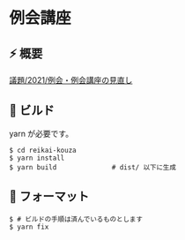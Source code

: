 # 例会講座

## ⚡ 概要

[議題/2021/例会・例会講座の見直し](https://inside.kmc.gr.jp/wiki/?%E8%AD%B0%E9%A1%8C%2F2021%2F%E4%BE%8B%E4%BC%9A%E3%83%BB%E4%BE%8B%E4%BC%9A%E8%AC%9B%E5%BA%A7%E3%81%AE%E8%A6%8B%E7%9B%B4%E3%81%97)

## 🔨 ビルド

yarn が必要です。

```
$ cd reikai-kouza
$ yarn install
$ yarn build              # dist/ 以下に生成
```

## 🎨 フォーマット

```
$ # ビルドの手順は済んでいるものとします
$ yarn fix
```
